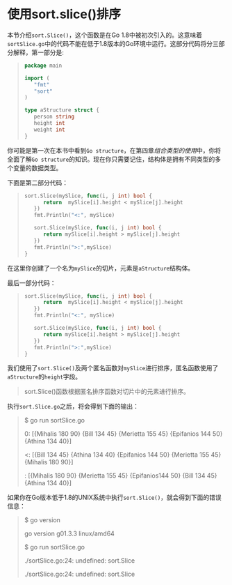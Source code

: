 # **使用sort.slice()排序**

本节介绍`sort.Slice()`，这个函数是在Go 1.8中被初次引入的。这意味着`sortSlice.go`中的代码不能在低于1.8版本的Go环境中运行。这部分代码将分三部分解释，第一部分是:

> ```go
> package main
> 
> import (
>    "fmt"
>    "sort"
> )
> 
> type aStructure struct {
>    person string
>    height int
>    weight int
> }
> ```

你可能是第一次在本书中看到`Go structure`，在第四章*组合类型的使用*中，你将全面了解`Go structure`的知识。现在你只需要记住，结构体是拥有不同类型的多个变量的数据类型。

下面是第二部分代码：

> ```go
> sort.Slice(mySlice, func(i, j int) bool {
>       return  mySlice[i].height < mySlice[j].height
>    })
>    fmt.Println("<:", mySlice)
> 
>    sort.Slice(mySlice, func(i, j int) bool {
>       return mySlice[i].height > mySlice[j].height
>    })
>    fmt.Println(">:",mySlice)
> }
> ```



在这里你创建了一个名为`mySlice`的切片，元素是`aStructure`结构体。

最后一部分代码：

> ```go
> sort.Slice(mySlice, func(i, j int) bool {
>       return  mySlice[i].height < mySlice[j].height
>    })
>    fmt.Println("<:", mySlice)
> 
>    sort.Slice(mySlice, func(i, j int) bool {
>       return mySlice[i].height > mySlice[j].height
>    })
>    fmt.Println(">:",mySlice)
> }
> ```

我们使用了`sort.Slice()`及两个匿名函数对`mySlice`进行排序，匿名函数使用了`aStructure`的`height`字段。

> sort.Slice()函数根据匿名排序函数对切片中的元素进行排序。

执行`sort.Slice.go`之后，将会得到下面的输出：

> $ go run sortSlice.go
>
> 0: [{Mihalis 180 90} {Bill 134 45} {Merietta 155 45} {Epifanios 144 50} {Athina 134 40}]
>
> <: [{Bill 134 45} {Athina 134 40} {Epifanios 144 50} {Merietta 155 45} {Mihalis 180 90}]
>
> : [{Mihalis 180 90} {Merietta 155 45} {Epifanios144 50} {Bill 134 45} {Athina 134 40}]

如果你在Go版本低于1.8的UNIX系统中执行`sort.Slice()`，就会得到下面的错误信息：

> $ go version
>
> go version g01.3.3 linux/amd64
>
> $ go run sortSlice.go
>
> ./sortSlice.go:24: undefined: sort.Slice
>
> ./sortSlice.go:24: undefined: sort.Slice